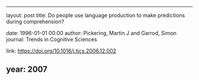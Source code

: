 ---
layout: post
title: Do people use language production to make predictions during comprehension?

date: 1996-01-01 00:00
author: Pickering, Martin J and Garrod, Simon
journal: Trends in Cognitive Sciences

link: https://doi.org/10.1016/j.tics.2006.12.002

year: 2007
----